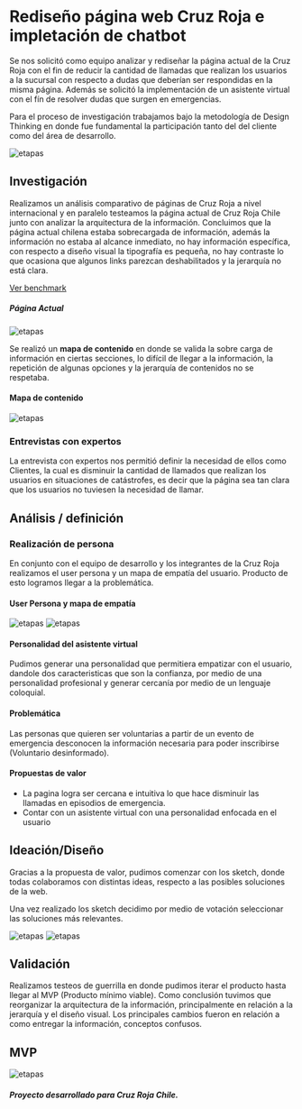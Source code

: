# Rediseño página web Cruz Roja e impletación de chatbot

Se nos solicitó como equipo analizar y rediseñar la página actual de la Cruz Roja con el fin de reducir la cantidad de llamadas que realizan los usuarios a la sucursal con respecto a dudas que deberían ser respondidas en la misma página. Además se solicitó la implementación de un asistente virtual con el fín de resolver dudas que surgen en emergencias.

Para el proceso de investigación trabajamos bajo la metodología de Design Thinking en donde fue fundamental la participación tanto del del cliente como del área de desarrollo.

![etapas](https://i.imgur.com/cvWT6gi.jpg)

## Investigación
Realizamos un análisis comparativo de páginas de Cruz Roja a nivel internacional y en paralelo testeamos la página actual de Cruz Roja Chile junto con analizar la arquitectura de la información.
Concluimos que la página actual chilena estaba sobrecargada de información, además la información no estaba al alcance inmediato, no hay información específica, con respecto a diseño visual la tipografía es pequeña, no hay contraste lo que ocasiona que algunos links parezcan deshabilitados y la jerarquía no está clara.

[Ver benchmark](https://docs.google.com/spreadsheets/d/1Yy3vw6XD_wauSyglQpm8u47Flvcbou9rA8MlJYGdVTc/edit#gid=0)

##### Página Actual
![etapas](https://i.imgur.com/rJ5oh5s.png)

Se realizó un **mapa de contenido** en donde se valida la sobre carga de información en ciertas secciones, lo difícil de llegar a la información, la repetición de algunas opciones y la jerarquía de contenidos no se respetaba.

#### Mapa de contenido

![etapas](https://i.imgur.com/Vx4WGyA.jpg)

### Entrevistas con expertos
La entrevista con expertos nos permitió definir la necesidad de ellos como Clientes, la cual es disminuir la cantidad de llamados que realizan los usuarios en situaciones de catástrofes, es decir que la página sea tan clara que los usuarios no tuviesen la necesidad de llamar.

## Análisis / definición
### Realización de persona
En conjunto con el equipo de desarrollo y los integrantes de la Cruz Roja realizamos el user persona y un mapa de empatía del usuario. Producto de esto logramos llegar a la problemática.

#### User Persona y mapa de empatía
![etapas](https://i.imgur.com/dSnln7J.jpg)
![etapas](https://i.imgur.com/fHJSPUI.jpg)

#### Personalidad del asistente virtual
Pudimos  generar una personalidad que permitiera empatizar con el usuario, dandole dos caracteristicas que son la confianza, por medio de una personalidad profesional y generar cercanía por medio de un lenguaje coloquial.

#### Problemática
Las personas que quieren ser voluntarias a partir de un evento de emergencia desconocen la información necesaria para poder inscribirse (Voluntario desinformado).

#### Propuestas de valor
* La pagina logra ser cercana e intuitiva lo que hace disminuir las llamadas en episodios de emergencia.
* Contar con un asistente virtual con una personalidad enfocada en el usuario

## Ideación/Diseño

Gracias a la propuesta de valor, pudimos comenzar con los sketch, donde todas colaboramos con distintas ideas, respecto a las posibles soluciones de la web.

Una vez realizado los sketch decidimo por medio de votación seleccionar las soluciones más relevantes.

![etapas](https://i.imgur.com/1azpBRA.jpg)
![etapas](https://i.imgur.com/vFGGCse.jpg)

## Validación
Realizamos testeos de guerrilla en donde pudimos iterar el producto hasta llegar al MVP (Producto mínimo viable).
Como conclusión tuvimos que reorganizar la arquitectura de la información, principalmente en relación a la jerarquía y el diseño visual.
Los principales cambios fueron en relación a como entregar la información, conceptos confusos.

## MVP
![etapas](https://i.imgur.com/Bb24jNJ.jpg)

##### Proyecto desarrollado para Cruz Roja Chile.

